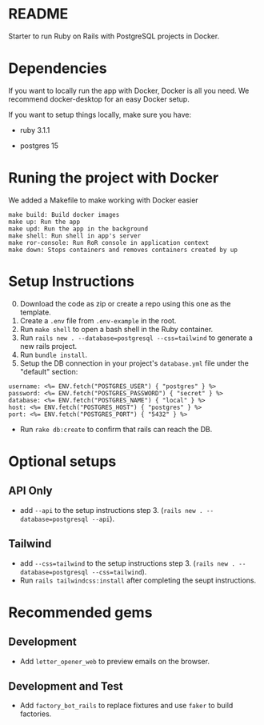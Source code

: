 # README

Starter to run Ruby on Rails with PostgreSQL projects in Docker.

# Dependencies

If you want to locally run the app with Docker, Docker is all you need. We recommend docker-desktop for an easy Docker setup.

If you want to setup things locally, make sure you have:

- ruby 3.1.1

- postgres 15

# Runing the project with Docker

We added a Makefile to make working with Docker easier

```
make build: Build docker images
make up: Run the app
make upd: Run the app in the background
make shell: Run shell in app's server
make ror-console: Run RoR console in application context
make down: Stops containers and removes containers created by up
```

# Setup Instructions

0. Download the code as zip or create a repo using this one as the template.
1. Create a `.env` file from `.env-example` in the root.
2. Run `make shell` to open a bash shell in the Ruby container.
3. Run `rails new . --database=postgresql --css=tailwind` to generate a new rails project.
4. Run `bundle install`.
5. Setup the DB connection in your project's `database.yml` file under the "default" section:

```
username: <%= ENV.fetch("POSTGRES_USER") { "postgres" } %>
password: <%= ENV.fetch("POSTGRES_PASSWORD") { "secret" } %>
database: <%= ENV.fetch("POSTGRES_NAME") { "local" } %>
host: <%= ENV.fetch("POSTGRES_HOST") { "postgres" } %>
port: <%= ENV.fetch("POSTGRES_PORT") { "5432" } %>
```

- Run `rake db:create` to confirm that rails can reach the DB.

# Optional setups

## API Only

- add `--api` to the setup instructions step 3. (`rails new . --database=postgresql --api`).

## Tailwind

- add `--css=tailwind` to the setup instructions step 3. (`rails new . --database=postgresql --css=tailwind`).
- Run `rails tailwindcss:install` after completing the seupt instructions.

# Recommended gems

## Development

- Add `letter_opener_web` to preview emails on the browser.

## Development and Test

- Add `factory_bot_rails` to replace fixtures and use `faker` to build factories.
